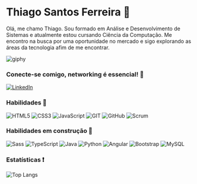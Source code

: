 # Thiago Santos Ferreira 👋

Olá, me chamo Thiago. Sou formado em Análise e Desenvolvimento de Sistemas e atualmente estou cursando Ciência da Computação. Me encontro na busca por uma oportunidade no mercado e sigo explorando as áreas da tecnologia afim de me encontrar.

![giphy](https://github.com/tSantosDev/dio-lab-open-source/assets/113127080/de15b3de-cbfa-4661-9490-fff4773bd12a)

### Conecte-se comigo, networking é essencial! 👏

[![LinkedIn](https://img.shields.io/badge/LinkedIn-000?style=for-the-badge&logo=linkedin&logoColor=0E76A8)](https://www.linkedin.com/in/thiago-sant0s/)

### Habilidades 💪

![HTML5](https://img.shields.io/badge/HTML5-000?style=for-the-badge&logo=html5) 
![CSS3](https://img.shields.io/badge/CSS3-000?style=for-the-badge&logo=css3&logoColor=264CE4)
![JavaScript](https://img.shields.io/badge/JavaScript-000?style=for-the-badge&logo=javascript)
![GIT](https://img.shields.io/badge/Git-000?style=for-the-badge&logo=git)
![GitHub](https://img.shields.io/badge/GitHub-000?style=for-the-badge&logo=github)
![Scrum](https://img.shields.io/badge/Scrum-000?style=for-the-badge&logo=scrum)

### Habilidades em construção 👷  

![Sass](https://img.shields.io/badge/Sass-000?style=for-the-badge&logo=sass)
![TypeScript](https://img.shields.io/badge/TypeScript-000?style=for-the-badge&logo=typescript)
![Java](https://img.shields.io/badge/Java-000?style=for-the-badge&logo=java)
![Python](https://img.shields.io/badge/Python-000?style=for-the-badge&logo=python)
![Angular](https://img.shields.io/badge/Angular-000?style=for-the-badge&logo=angular&logoColor=C3002F)
![Bootstrap](https://img.shields.io/badge/Bootstrap-000?style=for-the-badge&logo=bootstrap)
![MySQL](https://img.shields.io/badge/MySql-000?style=for-the-badge&logo=mysql)

### Estatísticas ❗

![Top Langs](https://github-readme-stats-git-masterrstaa-rickstaa.vercel.app/api/top-langs/?username=tSantosDev&layout=compact&bg_color=000&border_color=30A3DC&title_color=E94D5F&text_color=FFF)
